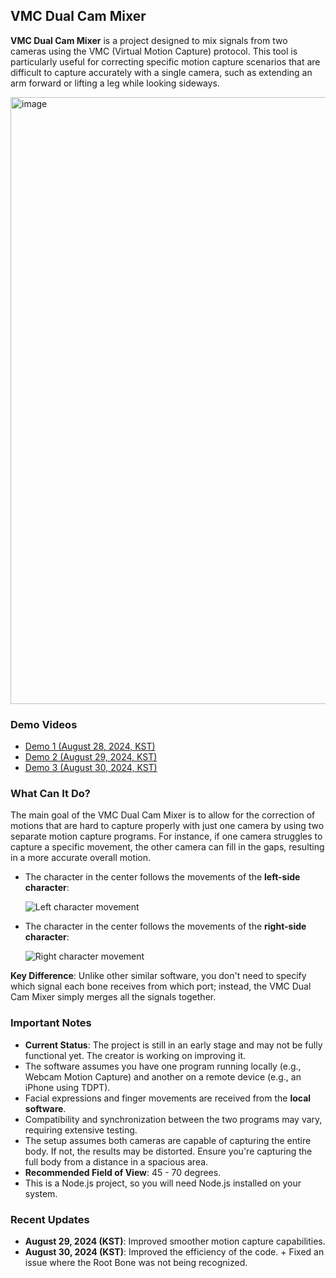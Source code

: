 ## VMC Dual Cam Mixer

**VMC Dual Cam Mixer** is a project designed to mix signals from two cameras using the VMC (Virtual Motion Capture) protocol. This tool is particularly useful for correcting specific motion capture scenarios that are difficult to capture accurately with a single camera, such as extending an arm forward or lifting a leg while looking sideways.

<img width="971" alt="image" src="https://github.com/user-attachments/assets/59b3999b-c182-4667-a3ec-df437c61240e">

### Demo Videos

- [Demo 1 (August 28, 2024, KST)](https://www.youtube.com/watch?v=nLQhRoKg1lo)
- [Demo 2 (August 29, 2024, KST)](https://www.youtube.com/watch?v=qQcTNW8PaQg)
- [Demo 3 (August 30, 2024, KST)](https://youtu.be/qcJkKVz7u1o)

### What Can It Do?

The main goal of the VMC Dual Cam Mixer is to allow for the correction of motions that are hard to capture properly with just one camera by using two separate motion capture programs. For instance, if one camera struggles to capture a specific movement, the other camera can fill in the gaps, resulting in a more accurate overall motion.

- The character in the center follows the movements of the **left-side character**:
  
  ![Left character movement](https://for.stella.place/D1/b4b8fda3-ce52-4434-8972-6fd7b1886839.webp)

- The character in the center follows the movements of the **right-side character**:

  ![Right character movement](https://for.stella.place/D1/22dda791-8eda-4bdf-ae97-3cc9749666ce.webp)

**Key Difference**: Unlike other similar software, you don't need to specify which signal each bone receives from which port; instead, the VMC Dual Cam Mixer simply merges all the signals together.

### Important Notes

- **Current Status**: The project is still in an early stage and may not be fully functional yet. The creator is working on improving it.
- The software assumes you have one program running locally (e.g., Webcam Motion Capture) and another on a remote device (e.g., an iPhone using TDPT).
- Facial expressions and finger movements are received from the **local software**.
- Compatibility and synchronization between the two programs may vary, requiring extensive testing.
- The setup assumes both cameras are capable of capturing the entire body. If not, the results may be distorted. Ensure you're capturing the full body from a distance in a spacious area.
- **Recommended Field of View**: 45 - 70 degrees.
- This is a Node.js project, so you will need Node.js installed on your system.

### Recent Updates

- **August 29, 2024 (KST)**: Improved smoother motion capture capabilities.
- **August 30, 2024 (KST)**: Improved the efficiency of the code. + Fixed an issue where the Root Bone was not being recognized.